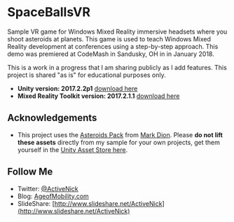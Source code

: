 # SpaceBallsVR
Sample VR game for Windows Mixed Reality immersive headsets where you shoot asteroids at planets. This game is used to teach Windows Mixed Reality development at conferences using a step-by-step approach. This demo was premiered at CodeMash in Sandusky, OH in in January 2018. 

This is a work in a progress that I am sharing publicly as I add features. This project is shared "as is" for educational purposes only.

* **Unity version: 2017.2.2p1** [download here](https://beta.unity3d.com/download/31794ac12ad1/UnityDownloadAssistant-2017.2.2p1.exe?_ga=2.249016135.1140385856.1521162264-26152681.1510325491)
* **Mixed Reality Toolkit version: 2017.2.1.1** [download here](https://github.com/Microsoft/MixedRealityToolkit-Unity/releases/tag/2017.2.1.1)

## Acknowledgements
* This project uses the [Asteroids Pack](https://assetstore.unity.com/packages/3d/environments/asteroids-pack-84988) from [Mark Dion](https://assetstore.unity.com/publishers/27658). Please **do not lift these assets** directly from my sample for your own projects, get them yourself in the [Unity Asset Store here](https://assetstore.unity.com/packages/3d/environments/asteroids-pack-84988). 

## Follow Me
* Twitter: [@ActiveNick](http://twitter.com/ActiveNick)
* Blog: [AgeofMobility.com](http://AgeofMobility.com)
* SlideShare: [http://www.slideshare.net/ActiveNick](http://www.slideshare.net/ActiveNick)
